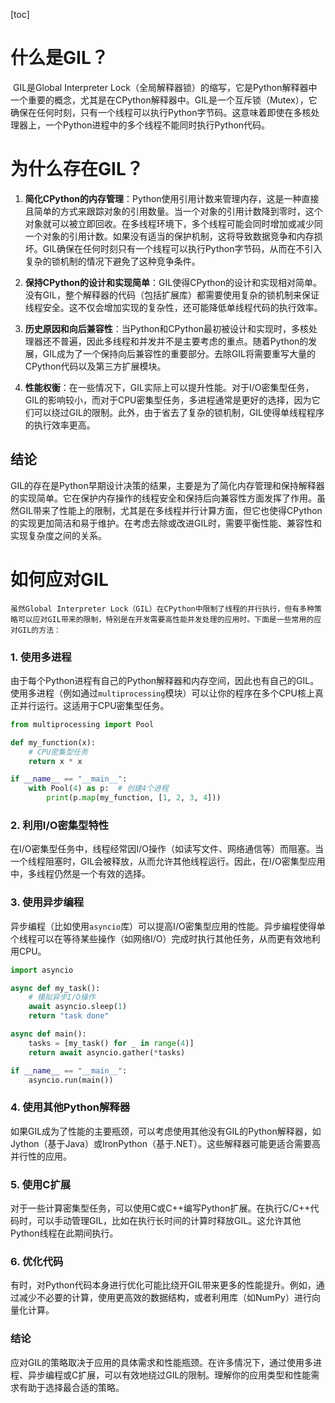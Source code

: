 
[toc]

# 什么是GIL？

​	GIL是Global Interpreter Lock（全局解释器锁）的缩写，它是Python解释器中一个重要的概念，尤其是在CPython解释器中。GIL是一个互斥锁（Mutex），它确保在任何时刻，只有一个线程可以执行Python字节码。这意味着即使在多核处理器上，一个Python进程中的多个线程不能同时执行Python代码。

# 为什么存在GIL？

1. **简化CPython的内存管理**：Python使用引用计数来管理内存，这是一种直接且简单的方式来跟踪对象的引用数量。当一个对象的引用计数降到零时，这个对象就可以被立即回收。在多线程环境下，多个线程可能会同时增加或减少同一个对象的引用计数。如果没有适当的保护机制，这将导致数据竞争和内存损坏。GIL确保在任何时刻只有一个线程可以执行Python字节码，从而在不引入复杂的锁机制的情况下避免了这种竞争条件。

2. **保持CPython的设计和实现简单**：GIL使得CPython的设计和实现相对简单。没有GIL，整个解释器的代码（包括扩展库）都需要使用复杂的锁机制来保证线程安全。这不仅会增加实现的复杂性，还可能降低单线程代码的执行效率。

3. **历史原因和向后兼容性**：当Python和CPython最初被设计和实现时，多核处理器还不普遍，因此多线程和并发并不是主要考虑的重点。随着Python的发展，GIL成为了一个保持向后兼容性的重要部分。去除GIL将需要重写大量的CPython代码以及第三方扩展模块。

4. **性能权衡**：在一些情况下，GIL实际上可以提升性能。对于I/O密集型任务，GIL的影响较小，而对于CPU密集型任务，多进程通常是更好的选择，因为它们可以绕过GIL的限制。此外，由于省去了复杂的锁机制，GIL使得单线程程序的执行效率更高。

## 结论

​	GIL的存在是Python早期设计决策的结果，主要是为了简化内存管理和保持解释器的实现简单。它在保护内存操作的线程安全和保持后向兼容性方面发挥了作用。虽然GIL带来了性能上的限制，尤其是在多线程并行计算方面，但它也使得CPython的实现更加简洁和易于维护。在考虑去除或改进GIL时，需要平衡性能、兼容性和实现复杂度之间的关系。

# 如何应对GIL

	虽然Global Interpreter Lock（GIL）在CPython中限制了线程的并行执行，但有多种策略可以应对GIL带来的限制，特别是在开发需要高性能并发处理的应用时。下面是一些常用的应对GIL的方法：

### 1. 使用多进程

由于每个Python进程有自己的Python解释器和内存空间，因此也有自己的GIL。使用多进程（例如通过`multiprocessing`模块）可以让你的程序在多个CPU核上真正并行运行。这适用于CPU密集型任务。

```python
from multiprocessing import Pool

def my_function(x):
    # CPU密集型任务
    return x * x

if __name__ == "__main__":
    with Pool(4) as p:  # 创建4个进程
        print(p.map(my_function, [1, 2, 3, 4]))
```

### 2. 利用I/O密集型特性

在I/O密集型任务中，线程经常因I/O操作（如读写文件、网络通信等）而阻塞。当一个线程阻塞时，GIL会被释放，从而允许其他线程运行。因此，在I/O密集型应用中，多线程仍然是一个有效的选择。

### 3. 使用异步编程

异步编程（比如使用`asyncio`库）可以提高I/O密集型应用的性能。异步编程使得单个线程可以在等待某些操作（如网络I/O）完成时执行其他任务，从而更有效地利用CPU。

```python
import asyncio

async def my_task():
    # 模拟异步I/O操作
    await asyncio.sleep(1)
    return "task done"

async def main():
    tasks = [my_task() for _ in range(4)]
    return await asyncio.gather(*tasks)

if __name__ == "__main__":
    asyncio.run(main())
```

### 4. 使用其他Python解释器

如果GIL成为了性能的主要瓶颈，可以考虑使用其他没有GIL的Python解释器，如Jython（基于Java）或IronPython（基于.NET）。这些解释器可能更适合需要高并行性的应用。

### 5. 使用C扩展

对于一些计算密集型任务，可以使用C或C++编写Python扩展。在执行C/C++代码时，可以手动管理GIL，比如在执行长时间的计算时释放GIL。这允许其他Python线程在此期间执行。

### 6. 优化代码

有时，对Python代码本身进行优化可能比绕开GIL带来更多的性能提升。例如，通过减少不必要的计算，使用更高效的数据结构，或者利用库（如NumPy）进行向量化计算。

### 结论

应对GIL的策略取决于应用的具体需求和性能瓶颈。在许多情况下，通过使用多进程、异步编程或C扩展，可以有效地绕过GIL的限制。理解你的应用类型和性能需求有助于选择最合适的策略。
